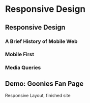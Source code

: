 # Responsive Design

## Responsive Design

### A Brief History of Mobile Web

### Mobile First

### Media Queries

## Demo: Goonies Fan Page

Responsive Layout, finished site
